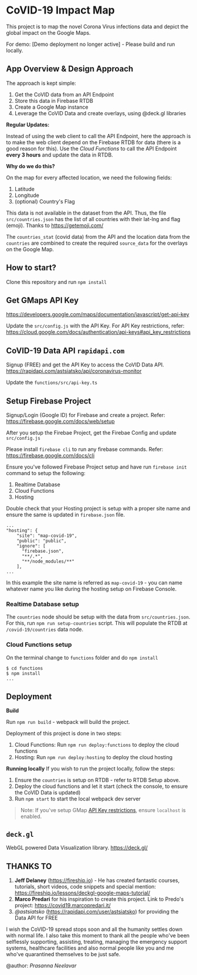 # CoVID-19 Impact Map

This project is to map the novel Corona Virus infections data and depict the global impact on the Google Maps.

For demo: [Demo deployment no longer active] - Please build and run locally.

## App Overview & Design Approach

The approach is kept simple:

1. Get the CoVID data from an API Endpoint
2. Store this data in Firebase RTDB
3. Create a Google Map instance
4. Leverage the CoVID Data and create overlays, using @deck.gl libraries

**Regular Updates:**

Instead of using the web client to call the API Endpoint, here the approach is to make the web client depend on the Firebase RTDB for data (there is a good reason for this). Use the _Cloud Functions_ to call the API Endpoint **every 3 hours** and update the data in RTDB.

**Why do we do this?**

On the map for every affected location, we need the following fields:

1. Latitude
2. Longitude
3. (optional) Country's Flag

This data is not available in the dataset from the API. Thus, the file `src/countries.json` has the list of all countries with their lat-lng and flag (emoji). Thanks to https://getemoji.com/

The `countries_stat` (covid data) from the API and the location data from the `countries` are combined to create the required `source_data` for the overlays on the Google Map.

## How to start?
Clone this repository and run `npm install`

## Get GMaps API Key
https://developers.google.com/maps/documentation/javascript/get-api-key

Update the `src/config.js` with the API Key.
For API Key restrictions, refer: https://cloud.google.com/docs/authentication/api-keys#api_key_restrictions

## CoVID-19 Data API `rapidapi.com`

Signup (FREE) and get the API Key to access the CoVID Data API.
https://rapidapi.com/astsiatsko/api/coronavirus-monitor

Update the `functions/src/api-key.ts`

## Setup Firebase Project

Signup/Login (Google ID) for Firebase and create a project.
Refer: https://firebase.google.com/docs/web/setup

After you setup the Firebae Project, get the Firebae Config and update `src/config.js`

Please install `firebase cli` to run any firebase commands. Refer: https://firebase.google.com/docs/cli

Ensure you've followed Firebase Project setup and have run `firebase init` command to setup the following:

1. Realtime Database
2. Cloud Functions
3. Hosting

Double check that your Hosting project is setup with a proper site name and ensure the same is updated in `firebase.json` file.

```
...
"hosting": {
    "site": "map-covid-19",
    "public": "public",
    "ignore": [
      "firebase.json",
      "**/.*",
      "**/node_modules/**"
    ],
...
```
In this example the site name is referred as `map-covid-19` - you can name whatever name you like during the hosting setup on Firebase Console.

### Realtime Database setup

The `countries` node should be setup with the data from `src/countries.json`. For this, run `npm run setup-countries` script. This will populate the RTDB at `/covid-19/countries` data node.

### Cloud Functions setup

On the terminal change to `functions` folder and do `npm install`

```
$ cd functions
$ npm install
...
```

## Deployment

**Build**

Run `npm run build` - webpack will build the project.

Deployment of this project is done in two steps:

1. Cloud Functions: Run `npm run deploy:functions` to deploy the cloud functions
2. Hosting: Run `npm run deploy:hosting` to deploy the cloud hosting

**Running locally**
If you wish to run the project locally, follow the steps:

1. Ensure the `countries` is setup on RTDB - refer to RTDB Setup above.
2. Deploy the cloud functions and let it start (check the console, to ensure the CoVID Data is updated)
3. Run `npm start` to start the local webpack dev server

>Note: If you've setup GMap [API Key restrictions](https://cloud.google.com/docs/authentication/api-keys#api_key_restrictions), ensure `localhost` is enabled.

## `deck.gl`

WebGL powered Data Visualization library. https://deck.gl/

## THANKS TO

1. **Jeff Delaney** (https://fireship.io) - He has created fantastic courses, tutorials, short videos, code snippets and special mention: https://fireship.io/lessons/deckgl-google-maps-tutorial/
2. **Marco Predari** for his inspiration to create this project. Link to Predo's project: https://covid19.marcopredari.it/
3. _@astsiatsko_ (https://rapidapi.com/user/astsiatsko) for providing the Data API for FREE


I wish the CoVID-19 spread stops soon and all the humanity settles down with normal life. I also take this moment to thank all the people who've been selflessly supporting, assisting, treating, managing the emergency support systems, healthcare facilities and also normal people like you and me who've quarantined themselves to be just safe.

@author: _Prasanna Neelavar_